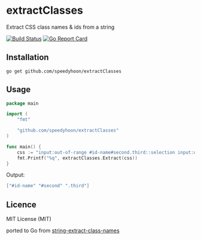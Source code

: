 # extractClasses
Extract CSS class names &amp; ids from a string

[![Build Status](https://travis-ci.org/speedyhoon/extractClasses.svg?branch=master)](https://travis-ci.org/speedyhoon/extractClasses)
[![Go Report Card](https://goreportcard.com/badge/github.com/speedyhoon/extractClasses)](https://goreportcard.com/report/github.com/speedyhoon/extractClasses)

## Installation
```go get github.com/speedyhoon/extractClasses```

## Usage
```go
package main

import (
	"fmt"

	"github.com/speedyhoon/extractClasses"
)

func main() {
	css := "input:out-of-range #id-name#second.third::selection input:out-of-range::selection"
	fmt.Printf("%q", extractClasses.Extract(css))
}
```
Output:
```go
["#id-name" "#second" ".third"]
```

## Licence
MIT License (MIT)

ported to Go from [string-extract-class-names](https://github.com/codsen/string-extract-class-names)
